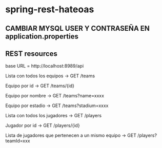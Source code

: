 # spring-rest-hateoas

## CAMBIAR MYSQL USER Y CONTRASEÑA EN application.properties
## REST resources

base URL = http://localhost:8989/api

Lista con todos los equipos -> GET /teams

Equipo por id  ->  GET /teams/{id}

Equipo por nombre  ->  GET /teams?name=xxxx

Equipo por estadio  ->  GET /teams?stadium=xxxx

Lista con todos los jugadores -> GET /players

Jugador por id  -> GET /players/{id}

Lista de jugadores que pertenecen a un mismo equipo  -> GET /players?teamId=xxx
